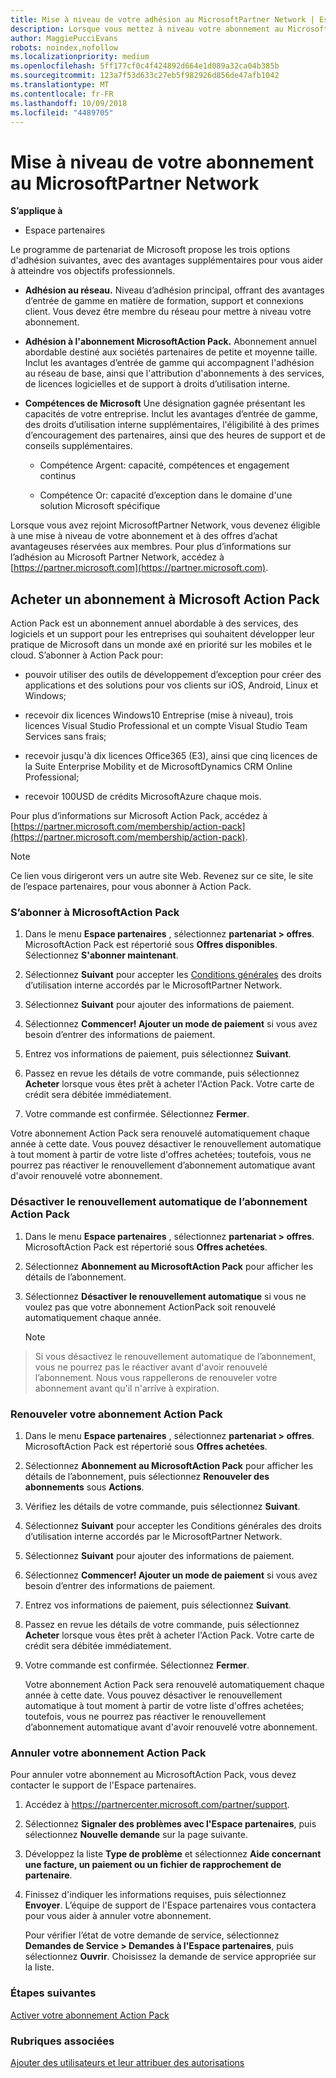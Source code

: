 ```yaml
---
title: Mise à niveau de votre adhésion au MicrosoftPartner Network | Espace partenaires
description: Lorsque vous mettez à niveau votre abonnement au MicrosoftPartner Network, vous avez droit à de nombreux avantages exclusifs. Découvrez comment trouver et acheter des offres disponibles.
author: MaggiePucciEvans
robots: noindex,nofollow
ms.localizationpriority: medium
ms.openlocfilehash: 5ff177cf0c4f424892d664e1d089a32ca04b385b
ms.sourcegitcommit: 123a7f53d633c27eb5f982926d856de47afb1042
ms.translationtype: MT
ms.contentlocale: fr-FR
ms.lasthandoff: 10/09/2018
ms.locfileid: "4489705"
---
```

# <a name="upgrade-your-microsoft-partner-network-membership"></a>Mise à niveau de votre abonnement au MicrosoftPartner Network

**S’applique à**

-  Espace partenaires

Le programme de partenariat de Microsoft propose les trois options d'adhésion suivantes, avec des avantages supplémentaires pour vous aider à atteindre vos objectifs professionnels.

- **Adhésion au réseau.** Niveau d’adhésion principal, offrant des avantages d’entrée de gamme en matière de formation, support et connexions client. Vous devez être membre du réseau pour mettre à niveau votre abonnement.

- **Adhésion à l'abonnement MicrosoftAction Pack.** Abonnement annuel abordable destiné aux sociétés partenaires de petite et moyenne taille. Inclut les avantages d’entrée de gamme qui accompagnent l'adhésion au réseau de base, ainsi que l'attribution d'abonnements à des services, de licences logicielles et de support à droits d’utilisation interne.

- **Compétences de Microsoft** Une désignation gagnée présentant les capacités de votre entreprise. Inclut les avantages d’entrée de gamme, des droits d’utilisation interne supplémentaires, l'éligibilité à des primes d’encouragement des partenaires, ainsi que des heures de support et de conseils supplémentaires.

  - Compétence Argent: capacité, compétences et engagement continus

  - Compétence Or: capacité d’exception dans le domaine d'une solution Microsoft spécifique

Lorsque vous avez rejoint MicrosoftPartner Network, vous devenez éligible à une mise à niveau de votre abonnement et à des offres d’achat avantageuses réservées aux membres. Pour plus d’informations sur l’adhésion au Microsoft Partner Network, accédez à [https://partner.microsoft.com](https://partner.microsoft.com).


## <a name="purchase-a-microsoft-action-pack-subscription"></a>Acheter un abonnement à Microsoft Action Pack

Action Pack est un abonnement annuel abordable à des services, des logiciels et un support pour les entreprises qui souhaitent développer leur pratique de Microsoft dans un monde axé en priorité sur les mobiles et le cloud. S’abonner à Action Pack pour:

- pouvoir utiliser des outils de développement d’exception pour créer des applications et des solutions pour vos clients sur iOS, Android, Linux et Windows; 

- recevoir dix licences Windows10 Entreprise (mise à niveau), trois licences Visual Studio Professional et un compte Visual Studio Team Services sans frais; 

- recevoir jusqu'à dix licences Office365 (E3), ainsi que cinq licences de la Suite Enterprise Mobility et de MicrosoftDynamics CRM Online Professional;

- recevoir 100USD de crédits MicrosoftAzure chaque mois.

Pour plus d’informations sur Microsoft Action Pack, accédez à [https://partner.microsoft.com/membership/action-pack](https://partner.microsoft.com/membership/action-pack). 

> [!NOTE]  
> Ce lien vous dirigeront vers un autre site Web. Revenez sur ce site, le site de l’espace partenaires, pour vous abonner à Action Pack.


### <a name="subscribe-to-microsoft-action-pack"></a>S’abonner à MicrosoftAction Pack

1. Dans le menu **Espace partenaires** , sélectionnez **partenariat > offres**. MicrosoftAction Pack est répertorié sous **Offres disponibles**. Sélectionnez **S'abonner maintenant**. 

2. Sélectionnez **Suivant** pour accepter les [Conditions générales](https://go.microsoft.com/fwlink/?linkid=842232) des droits d’utilisation interne accordés par le MicrosoftPartner Network.  

3. Sélectionnez **Suivant** pour ajouter des informations de paiement. 

4. Sélectionnez **Commencer! Ajouter un mode de paiement** si vous avez besoin d’entrer des informations de paiement. 

5. Entrez vos informations de paiement, puis sélectionnez **Suivant**.

6. Passez en revue les détails de votre commande, puis sélectionnez **Acheter** lorsque vous êtes prêt à acheter l'Action Pack. Votre carte de crédit sera débitée immédiatement.

7. Votre commande est confirmée. Sélectionnez **Fermer**.

Votre abonnement Action Pack sera renouvelé automatiquement chaque année à cette date. Vous pouvez désactiver le renouvellement automatique à tout moment à partir de votre liste d'offres achetées; toutefois, vous ne pourrez pas réactiver le renouvellement d’abonnement automatique avant d'avoir renouvelé votre abonnement. 

### <a name="turn-off-automatic-action-pack-subscription-renewal"></a>Désactiver le renouvellement automatique de l’abonnement Action Pack

1. Dans le menu **Espace partenaires** , sélectionnez **partenariat > offres**. MicrosoftAction Pack est répertorié sous **Offres achetées**.

2. Sélectionnez **Abonnement au MicrosoftAction Pack** pour afficher les détails de l’abonnement. 

3. Sélectionnez **Désactiver le renouvellement automatique** si vous ne voulez pas que votre abonnement ActionPack soit renouvelé automatiquement chaque année. 

   > [!NOTE]  
> Si vous désactivez le renouvellement automatique de l’abonnement, vous ne pourrez pas le réactiver avant d'avoir renouvelé l’abonnement. Nous vous rappellerons de renouveler votre abonnement avant qu'il n'arrive à expiration.


### <a name="renew-your-action-pack-subscription"></a>Renouveler votre abonnement Action Pack

1. Dans le menu **Espace partenaires** , sélectionnez **partenariat > offres**. MicrosoftAction Pack est répertorié sous **Offres achetées**.

2. Sélectionnez **Abonnement au MicrosoftAction Pack** pour afficher les détails de l’abonnement, puis sélectionnez **Renouveler des abonnements** sous **Actions**.  

3. Vérifiez les détails de votre commande, puis sélectionnez **Suivant**.

4. Sélectionnez **Suivant** pour accepter les Conditions générales des droits d’utilisation interne accordés par le MicrosoftPartner Network.  

5. Sélectionnez **Suivant** pour ajouter des informations de paiement. 

6. Sélectionnez **Commencer! Ajouter un mode de paiement** si vous avez besoin d’entrer des informations de paiement. 

7. Entrez vos informations de paiement, puis sélectionnez **Suivant**.

8. Passez en revue les détails de votre commande, puis sélectionnez **Acheter** lorsque vous êtes prêt à acheter l'Action Pack. Votre carte de crédit sera débitée immédiatement.

9. Votre commande est confirmée. Sélectionnez **Fermer**.

    Votre abonnement Action Pack sera renouvelé automatiquement chaque année à cette date. Vous pouvez désactiver le renouvellement automatique à tout moment à partir de votre liste d'offres achetées; toutefois, vous ne pourrez pas réactiver le renouvellement d’abonnement automatique avant d'avoir renouvelé votre abonnement. 


### <a name="cancel-your-action-pack-subscription"></a>Annuler votre abonnement Action Pack

Pour annuler votre abonnement au MicrosoftAction Pack, vous devez contacter le support de l'Espace partenaires.

1. Accédez à https://partnercenter.microsoft.com/partner/support.

2. Sélectionnez **Signaler des problèmes avec l'Espace partenaires**, puis sélectionnez **Nouvelle demande** sur la page suivante.

3. Développez la liste **Type de problème** et sélectionnez **Aide concernant une facture, un paiement ou un fichier de rapprochement de partenaire**. 

4. Finissez d'indiquer les informations requises, puis sélectionnez **Envoyer**. L’équipe de support de l'Espace partenaires vous contactera pour vous aider à annuler votre abonnement.

    Pour vérifier l’état de votre demande de service, sélectionnez **Demandes de Service > Demandes à l'Espace partenaires**, puis sélectionnez **Ouvrir**. Choisissez la demande de service appropriée sur la liste.  

 
### <a name="next-steps"></a>Étapes suivantes

[Activer votre abonnement Action Pack](manage-your-partner-network-benefits.md)


### <a name="related-topics"></a>Rubriques associées

[Ajouter des utilisateurs et leur attribuer des autorisations](create-user-accounts-and-set-permissions.md)





